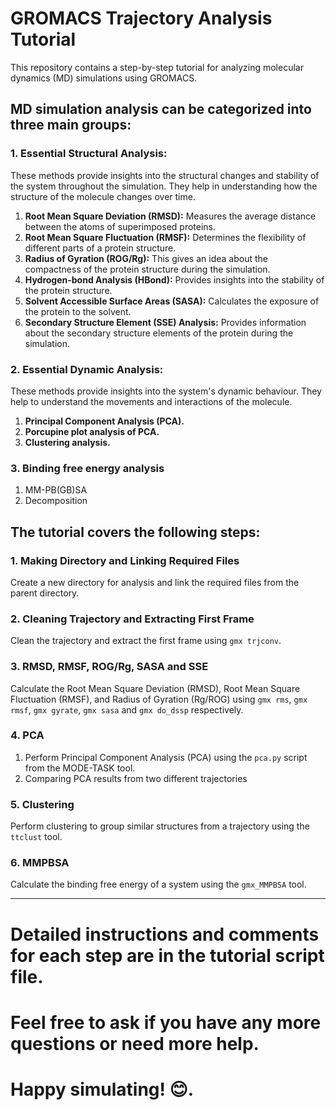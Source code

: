# **GROMACS Trajectory Analysis Tutorial**
This repository contains a step-by-step tutorial for analyzing molecular dynamics (MD) simulations using GROMACS.

## **MD simulation analysis can be categorized into three main groups:**
### 1. Essential Structural Analysis: 
These methods provide insights into the structural changes and stability of the system throughout the simulation. They help in understanding how the 
structure of the molecule changes over time.
1. **Root Mean Square Deviation (RMSD):** Measures the average distance between the atoms of superimposed proteins.
2. **Root Mean Square Fluctuation (RMSF):** Determines the flexibility of different parts of a protein structure.
3. **Radius of Gyration (ROG/Rg):** This gives an idea about the compactness of the protein structure during the simulation.
4. **Hydrogen-bond Analysis (HBond):** Provides insights into the stability of the protein structure.
5. **Solvent Accessible Surface Areas (SASA):** Calculates the exposure of the protein to the solvent.
6. **Secondary Structure Element (SSE) Analysis:** Provides information about the secondary structure elements of the protein during the simulation.

### 2. Essential Dynamic Analysis:
These methods provide insights into the system's dynamic behaviour. They help to understand the movements and interactions of the molecule.
1. **Principal Component Analysis (PCA).**
2. **Porcupine plot analysis of PCA.**
3. **Clustering analysis.**

### 3. Binding free energy analysis
1. MM-PB(GB)SA
2. Decomposition

## The tutorial covers the following steps:
### 1. Making Directory and Linking Required Files
Create a new directory for analysis and link the required files from the parent directory.

### 2. Cleaning Trajectory and Extracting First Frame
Clean the trajectory and extract the first frame using `gmx trjconv`.

### 3. RMSD, RMSF, ROG/Rg, SASA and SSE
Calculate the Root Mean Square Deviation (RMSD), Root Mean Square Fluctuation (RMSF), and Radius of Gyration (Rg/ROG) using `gmx rms`, `gmx rmsf`, `gmx gyrate`, `gmx sasa`  and `gmx do_dssp` respectively.

### 4. PCA
1. Perform Principal Component Analysis (PCA) using the `pca.py` script from the MODE-TASK tool.
2. Comparing PCA results from two different trajectories

### 5. Clustering
Perform clustering to group similar structures from a trajectory using the `ttclust` tool.

### 6. MMPBSA
Calculate the binding free energy of a system using the `gmx_MMPBSA` tool.
*************************************************************************************************************************************************************************************

# Detailed instructions and comments for each step are in the tutorial script file.
# Feel free to ask if you have any more questions or need more help. 
# Happy simulating! 😊.



